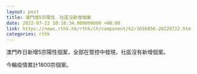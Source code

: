 ```yaml
---
layout: post
title: 澳門增5宗陽性　社區沒新增個案
date: 2022-07-22 10:18:34.000000000 +08:00
link: https://news.rthk.hk/rthk/ch/component/k2/1658850-20220722.htm
categories: rthk
---
```


澳門昨日新增5宗陽性個案，全部在管控中發現，社區沒有新增個案。

今輪疫情累計1800宗個案。

